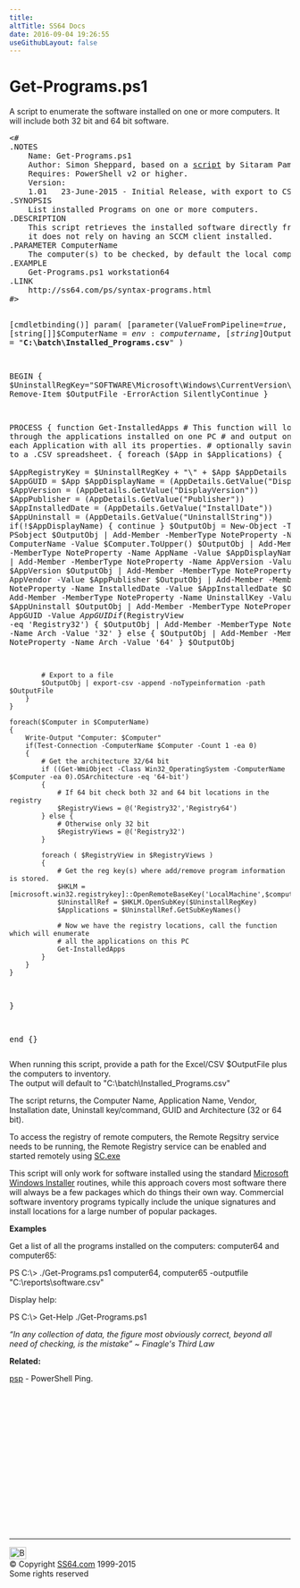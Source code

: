 ```yaml
---
title:
altTitle: SS64 Docs
date: 2016-09-04 19:26:55
useGithubLayout: false
---
```

<!-- #BeginLibraryItem "/Library/head_pssyntax.lbi" --><!-- #EndLibraryItem --><h1>Get-Programs.ps1</h1> 
<p>A script to enumerate the software installed  on one or more computers. It will include both 32 bit and 64 bit software.</p>
<pre>&lt;#
.NOTES
    Name: Get-Programs.ps1 
    Author: Simon Sheppard, based on a <a href="http://techibee.com/powershell/powershell-script-to-query-softwares-installed-on-remote-computer/1389">script</a> by Sitaram Pamarthi.
    Requires: PowerShell v2 or higher. 
    Version: 
    1.01   23-June-2015 - Initial Release, with export to CSV.
.SYNOPSIS
    List installed Programs on one or more computers.
.DESCRIPTION
    This script retrieves the installed software directly from the registry
    it does not rely on having an SCCM client installed.
.PARAMETER ComputerName
    The computer(s) to be checked, by default the local computer.
.EXAMPLE
    Get-Programs.ps1 workstation64
.LINK
    http://ss64.com/ps/syntax-programs.html
#&gt;

[cmdletbinding()]
param(
    [parameter(ValueFromPipeline=$true,ValueFromPipelineByPropertyName=$true)]
    [string[]]$ComputerName = $env:computername,
    [string]$OutputFile = "<b>C:\batch\Installed_Programs.csv</b>"
)

BEGIN {
    $UninstallRegKey="SOFTWARE\\Microsoft\\Windows\\CurrentVersion\\Uninstall"
    Remove-Item $OutputFile -ErrorAction SilentlyContinue
}

PROCESS {
    function Get-InstalledApps
    # This function will loop through the applications installed on one PC
    # and output one object for each Application with all its properties.
    # optionally saving/appending to a .CSV spreadsheet.
    {
        foreach ($App in $Applications)
        {           
            $AppRegistryKey = $UninstallRegKey + "\\" + $App
            $AppDetails = $HKLM.OpenSubKey($AppRegistryKey)
            $AppGUID = $App
            $AppDisplayName = $($AppDetails.GetValue("DisplayName"))
            $AppVersion = $($AppDetails.GetValue("DisplayVersion"))
            $AppPublisher = $($AppDetails.GetValue("Publisher"))
            $AppInstalledDate = $($AppDetails.GetValue("InstallDate"))
            $AppUninstall = $($AppDetails.GetValue("UninstallString"))
            if(!$AppDisplayName) { continue }
            $OutputObj = New-Object -TypeName PSobject
            $OutputObj | Add-Member -MemberType NoteProperty -Name ComputerName -Value $Computer.ToUpper()
            $OutputObj | Add-Member -MemberType NoteProperty -Name AppName -Value $AppDisplayName
            $OutputObj | Add-Member -MemberType NoteProperty -Name AppVersion -Value $AppVersion
            $OutputObj | Add-Member -MemberType NoteProperty -Name AppVendor -Value $AppPublisher
            $OutputObj | Add-Member -MemberType NoteProperty -Name InstalledDate -Value $AppInstalledDate
            $OutputObj | Add-Member -MemberType NoteProperty -Name UninstallKey -Value $AppUninstall
            $OutputObj | Add-Member -MemberType NoteProperty -Name AppGUID -Value $AppGUID
            if ($RegistryView -eq 'Registry32')
            {
                $OutputObj | Add-Member -MemberType NoteProperty -Name Arch -Value '32'
            } else {
                $OutputObj | Add-Member -MemberType NoteProperty -Name Arch -Value '64'
            }
            $OutputObj

            # Export to a file
            $OutputObj | export-csv -append -noTypeinformation -path $OutputFile
        }
    }
    
    foreach($Computer in $ComputerName)
    {
        Write-Output "Computer: $Computer" 
        if(Test-Connection -ComputerName $Computer -Count 1 -ea 0)
        {
            # Get the architecture 32/64 bit
            if ((Get-WmiObject -Class Win32_OperatingSystem -ComputerName $Computer -ea 0).OSArchitecture -eq '64-bit')
            {
                # If 64 bit check both 32 and 64 bit locations in the registry
                $RegistryViews = @('Registry32','Registry64')
            } else {
                # Otherwise only 32 bit
                $RegistryViews = @('Registry32')
            }

            foreach ( $RegistryView in $RegistryViews )
            {
                # Get the reg key(s) where add/remove program information is stored.
                $HKLM = [microsoft.win32.registrykey]::OpenRemoteBaseKey('LocalMachine',$computer,$RegistryView)
                $UninstallRef = $HKLM.OpenSubKey($UninstallRegKey)
                $Applications = $UninstallRef.GetSubKeyNames()

                # Now we have the registry locations, call the function which will enumerate
                # all the applications on this PC
                Get-InstalledApps
            }
        }
    }
}

end {}</pre>
<p> When running this script,  provide a path for the Excel/CSV  <span class="code">$OutputFile</span> plus the computers to inventory. <br>
The output will default to "<span class="code">C:\batch\Installed_Programs.csv</span>"</p>
<p>The script returns, the Computer Name, Application Name, Vendor, Installation date, Uninstall key/command, GUID and Architecture (32 or 64 bit).</p>
<p>To access the registry of remote computers, the Remote Regsitry service needs to be running, the Remote Registry service can be enabled and started remotely using <a href="../nt/sc.html">SC.exe</a></p>
<p>This script will only work for software installed using the standard <a href="https://en.wikipedia.org/wiki/Windows_Installer">Microsoft Windows Installer</a> routines, while this approach covers most software there will always be a few packages which do things their own way. Commercial software inventory programs typically include the unique signatures and install locations for a large number of popular packages.</p>
<p><b>Examples</b></p>
<p>Get a list of all the programs installed on the computers: computer64 and computer65:</p>
<p class="code">PS C:\&gt; ./Get-Programs.ps1 computer64, computer65 -outputfile "C:\reports\software.csv"</p>
<p>Display help:</p>
<p class="code">PS C:\&gt; Get-Help ./Get-Programs.ps1</p>

<p class="quote"><i>“In any collection of data, the figure most obviously correct, beyond all need of checking, is the mistake” ~ Finagle's Third Law</i></p>
<p><b>Related:</b></p>
<p><a href="syntax-psping.html">psp</a> - PowerShell Ping.</p><!-- #BeginLibraryItem "/Library/foot_ps.lbi" --><p>
<!-- PowerShell300 -->
<ins class="adsbygoogle" style="display:inline-block;width:300px;height:250px" data-ad-client="ca-pub-6140977852749469" data-ad-slot="6253539900"></ins>
<script>
(adsbygoogle = window.adsbygoogle || []).push({});
</script></p>
<hr>
<div id="bl" class="footer"><a href="syntax-programs.html#"><img src="../images/top.png" width="30" height="22" alt="Back to the Top"></a></div>
<div id="br" class="footer, tagline">© Copyright <a href="../index.html">SS64.com</a> 1999-2015<br>
Some rights reserved</div><!-- #EndLibraryItem -->

